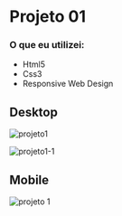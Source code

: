 # Projeto 01

### O que eu utilizei:

- Html5
- Css3
- Responsive Web Design

## Desktop

![projeto1](https://user-images.githubusercontent.com/59376552/75190871-fee94000-572f-11ea-93c7-79eedea6a27c.PNG)

![projeto1-1](https://user-images.githubusercontent.com/59376552/75190806-e11bdb00-572f-11ea-9775-8bd1b9643277.PNG)

## Mobile


![projeto 1](https://user-images.githubusercontent.com/59376552/75633009-3c424780-5be0-11ea-9b9c-b3e8076f8c8d.png)


